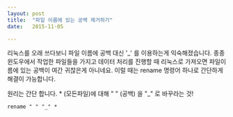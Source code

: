 ```yaml
---
layout: post
title:  "파일 이름에 있는 공백 제거하기"
date:   2015-11-05

---
```


리눅스를 오래 쓰다보니 파일 이름에 공백 대신 '\_' 를 이용하는게 익숙해졌습니다. 종종 윈도우에서 작업한 파일들을 가지고 데이터 처리를 진행할 때 리눅스로 가져오면 파일이름에 있는 공백이 여간 귀찮은게 아니네요. 이럴 때는 rename 명령어 하나로 간단하게 해결이 가능합니다.


원리는 간단 합니다. \* (모든파일)에 대해 " " (공백) 을 "\_" 로 바꾸라는 것!

`rename " " "_" *`